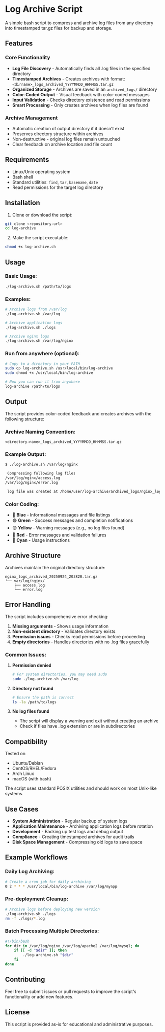 # Log Archive Script

A simple bash script to compress and archive log files from any directory into timestamped tar.gz files for backup and storage.

## Features

### Core Functionality

- **Log File Discovery** - Automatically finds all .log files in the specified directory
- **Timestamped Archives** - Creates archives with format: `<dirname>_logs_archived_YYYYMMDD_HHMMSS.tar.gz`
- **Organized Storage** - Archives are saved in an `archived_logs/` directory
- **Color-Coded Output** - Visual feedback with color-coded messages
- **Input Validation** - Checks directory existence and read permissions
- **Smart Processing** - Only creates archives when log files are found

### Archive Management

- Automatic creation of output directory if it doesn't exist
- Preserves directory structure within archives
- Non-destructive - original log files remain untouched
- Clear feedback on archive location and file count

## Requirements

- Linux/Unix operating system
- Bash shell
- Standard utilities: `find`, `tar`, `basename`, `date`
- Read permissions for the target log directory

## Installation

1. Clone or download the script:

```bash
git clone <repository-url>
cd log-archive
```

2. Make the script executable:

```bash
chmod +x log-archive.sh
```

## Usage

### Basic Usage:

```bash
./log-archive.sh /path/to/logs
```

### Examples:

```bash
# Archive logs from /var/log
./log-archive.sh /var/log

# Archive application logs
./log-archive.sh ./logs

# Archive nginx logs
./log-archive.sh /var/log/nginx
```

### Run from anywhere (optional):

```bash
# Copy to a directory in your PATH
sudo cp log-archive.sh /usr/local/bin/log-archive
sudo chmod +x /usr/local/bin/log-archive

# Now you can run it from anywhere
log-archive /path/to/logs
```

## Output

The script provides color-coded feedback and creates archives with the following structure:

### Archive Naming Convention:
```
<directory-name>_logs_archived_YYYYMMDD_HHMMSS.tar.gz
```

### Example Output:
```bash
$ ./log-archive.sh /var/log/nginx

 Compressing following log files
/var/log/nginx/access.log
/var/log/nginx/error.log

 log file was created at /home/user/log-archive/archived_logs/nginx_logs_archived_20250924_203820.tar.gz
```

### Color Coding:

- 🔵 **Blue** - Informational messages and file listings
- 🟢 **Green** - Success messages and completion notifications
- 🟡 **Yellow** - Warning messages (e.g., no log files found)
- 🔴 **Red** - Error messages and validation failures
- 🔷 **Cyan** - Usage instructions

## Archive Structure

Archives maintain the original directory structure:

```
nginx_logs_archived_20250924_203820.tar.gz
└── var/log/nginx/
    ├── access.log
    └── error.log
```

## Error Handling

The script includes comprehensive error checking:

1. **Missing arguments** - Shows usage information
2. **Non-existent directory** - Validates directory exists
3. **Permission issues** - Checks read permissions before proceeding
4. **Empty directories** - Handles directories with no .log files gracefully

### Common Issues:

1. **Permission denied**
   ```bash
   # For system directories, you may need sudo
   sudo ./log-archive.sh /var/log
   ```

2. **Directory not found**
   ```bash
   # Ensure the path is correct
   ls -la /path/to/logs
   ```

3. **No log files found**
   - The script will display a warning and exit without creating an archive
   - Check if files have .log extension or are in subdirectories

## Compatibility

Tested on:

- Ubuntu/Debian
- CentOS/RHEL/Fedora
- Arch Linux
- macOS (with bash)

The script uses standard POSIX utilities and should work on most Unix-like systems.

## Use Cases

- **System Administration** - Regular backup of system logs
- **Application Maintenance** - Archiving application logs before rotation
- **Development** - Backing up test logs and debug output
- **Compliance** - Creating timestamped archives for audit trails
- **Disk Space Management** - Compressing old logs to save space

## Example Workflows

### Daily Log Archiving:
```bash
# Create a cron job for daily archiving
0 2 * * * /usr/local/bin/log-archive /var/log/myapp
```

### Pre-deployment Cleanup:
```bash
# Archive logs before deploying new version
./log-archive.sh ./logs
rm -f ./logs/*.log
```

### Batch Processing Multiple Directories:
```bash
#!/bin/bash
for dir in /var/log/nginx /var/log/apache2 /var/log/mysql; do
    if [[ -d "$dir" ]]; then
        ./log-archive.sh "$dir"
    fi
done
```

## Contributing

Feel free to submit issues or pull requests to improve the script's functionality or add new features.

## License

This script is provided as-is for educational and administrative purposes.